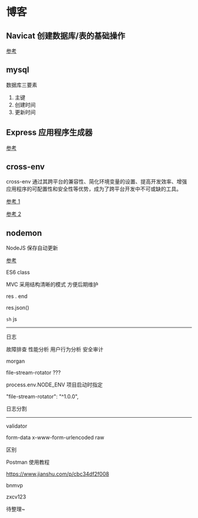 # 博客

## Navicat 创建数据库/表的基础操作

[参考](https://blog.csdn.net/m0_64090099/article/details/134918312)

## mysql

数据库三要素

1. 主键
2. 创建时间
3. 更新时间

## Express 应用程序生成器

[参考](https://www.expressjs.com.cn/starter/generator.html)

## cross-env

cross-env 通过其跨平台的兼容性、简化环境变量的设置、提高开发效率、增强应用程序的可配置性和安全性等优势，成为了跨平台开发中不可或缺的工具。

[参考 1](https://www.npmjs.com/package/cross-env)

[参考 2](https://blog.csdn.net/qq_44776454/article/details/134154279)

## nodemon

NodeJS 保存自动更新

[参考](https://www.npmjs.com/package/nodemon)

ES6 class

MVC 采用结构清晰的模式 方便后期维护

res . end

res.json()

`sh` js

---

日志

故障排查
性能分析
用户行为分析
安全审计

morgan

file-stream-rotator ???

process.env.NODE_ENV 项目启动时指定

"file-stream-rotator": "^1.0.0",

日志分割

---

validator

form-data x-www-form-urlencoded raw

区别

Postman 使用教程

https://www.jianshu.com/p/cbc34df2f008

bnmvp

zxcv123

待整理~
